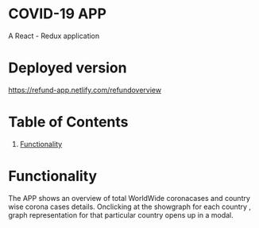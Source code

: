 
# COVID-19 APP
A React - Redux application

# Deployed version 

https://refund-app.netlify.com/refundoverview

# Table of Contents
1. [Functionality](#Functionality)

<a name="Functionality"></a>
# Functionality
The APP shows an overview of total WorldWide coronacases and country wise corona cases details. Onclicking at the showgraph for each country , graph representation for that particular country opens up in a modal.